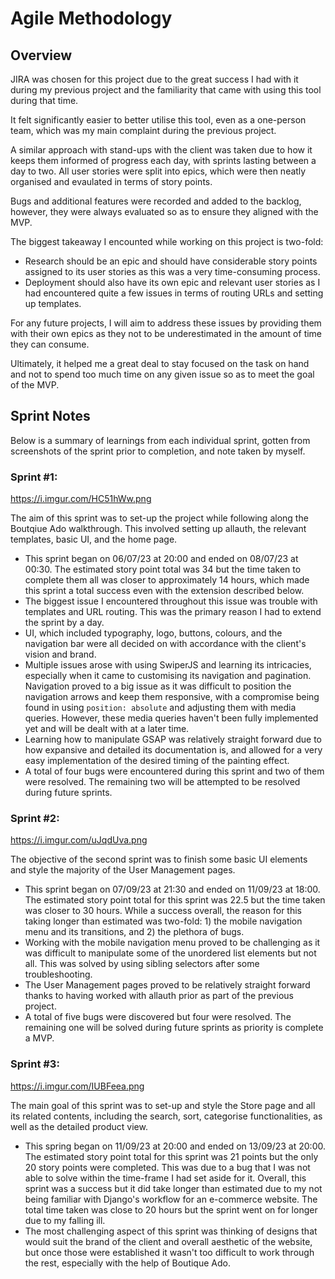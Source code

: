 # Agile Methodology

## Overview

JIRA was chosen for this project due to the great success I had with it during my previous project and the familiarity that came with using this tool during that time.

It felt significantly easier to better utilise this tool, even as a one-person team, which was my main complaint during the previous project.

A similar approach with stand-ups with the client was taken due to how it keeps them informed of progress each day, with sprints lasting between a day to two. All user stories were split into epics, which were then neatly organised and evaulated in terms of story points.

Bugs and additional features were recorded and added to the backlog, however, they were always evaluated so as to ensure they aligned with the MVP.

The biggest takeaway I encounted while working on this project is two-fold:

- Research should be an epic and should have considerable story points assigned to its user stories as this was a very time-consuming process.
- Deployment should also have its own epic and relevant user stories as I had encountered quite a few issues in terms of routing URLs and setting up templates.

For any future projects, I will aim to address these issues by providing them with their own epics as they not to be underestimated in the amount of time they can consume.

Ultimately, it helped me a great deal to stay focused on the task on hand and not to spend too much time on any given issue so as to meet the goal of the MVP.

## Sprint Notes

Below is a summary of learnings from each individual sprint, gotten from screenshots of the sprint prior to completion, and note taken by myself.

### Sprint #1:

https://i.imgur.com/HC51hWw.png

The aim of this sprint was to set-up the project while following along the Boutqiue Ado walkthrough. This involved setting up allauth, the relevant templates, basic UI, and the home page.

- This sprint began on 06/07/23 at 20:00 and ended on 08/07/23 at 00:30. The estimated story point total was 34 but the time taken to complete them all was closer to approximately 14 hours, which made this sprint a total success even with the extension described below.
- The biggest issue I encountered throughout this issue was trouble with templates and URL routing. This was the primary reason I had to extend the sprint by a day.
- UI, which included typography, logo, buttons, colours, and the navigation bar were all decided on with accordance with the client's vision and brand.
- Multiple issues arose with using SwiperJS and learning its intricacies, especially when it came to customising its navigation and pagination. Navigation proved to a big issue as it was difficult to position the navigation arrows and keep them responsive, with a compromise being found in using `position: absolute` and adjusting them with media queries. However, these media queries haven't been fully implemented yet and will be dealt with at a later time.
- Learning how to manipulate GSAP was relatively straight forward due to how expansive and detailed its documentation is, and allowed for a very easy implementation of the desired timing of the painting effect.
- A total of four bugs were encountered during this sprint and two of them were resolved. The remaining two will be attempted to be resolved during future sprints.

### Sprint #2:

https://i.imgur.com/uJqdUva.png

The objective of the second sprint was to finish some basic UI elements and style the majority of the User Management pages.

- This sprint began on 07/09/23 at 21:30 and ended on 11/09/23 at 18:00. The estimated story point total for this sprint was 22.5 but the time taken was closer to 30 hours. While a success overall, the reason for this taking longer than estimated was two-fold: 1) the mobile navigation menu and its transitions, and 2) the plethora of bugs.
- Working with the mobile navigation menu proved to be challenging as it was difficult to manipulate some of the unordered list elements but not all. This was solved by using sibling selectors after some troubleshooting.
- The User Management pages proved to be relatively straight forward thanks to having worked with allauth prior as part of the previous project.
- A total of five bugs were discovered but four were resolved. The remaining one will be solved during future sprints as priority is complete a MVP.

### Sprint #3:

https://i.imgur.com/IUBFeea.png

The main goal of this sprint was to set-up and style the Store page and all its related contents, including the search, sort, categorise functionalities, as well as the detailed product view.

- This spring began on 11/09/23 at 20:00 and ended on 13/09/23 at 20:00. The estimated story point total for this sprint was 21 points but the only 20 story points were completed. This was due to a bug that I was not able to solve within the time-frame I had set aside for it. Overall, this sprint was a success but it did take longer than estimated due to my not being familiar with Django's workflow for an e-commerce website. The total time taken was close to 20 hours but the sprint went on for longer due to my falling ill.
- The most challenging aspect of this sprint was thinking of designs that would suit the brand of the client and overall aesthetic of the website, but once those were established it wasn't too difficult to work through the rest, especially with the help of Boutique Ado.
